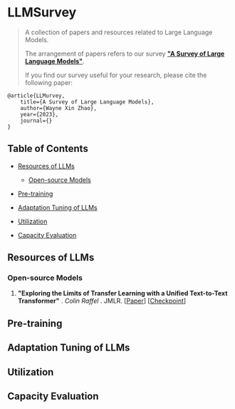 # LLMSurvey


> A collection of papers and resources related to Large Language Models. 
>
> The arrangement of papers refers to our survey [**"A Survey of Large Language Models"**]().
>
> If you find our survey useful for your research, please cite the following paper:

```
@article{LLMurvey,
    title={A Survey of Large Language Models},
    author={Wayne Xin Zhao},
    year={2023},
    journal={}
}
```


## Table of Contents

- [Resources of LLMs](#resources-of-llms)
  - [Open-source Models](#Open-source-Models)

- [Pre-training](#pre-training) 
- [Adaptation Tuning of LLMs](#adaptation-tuning-of-llms)
- [Utilization](#utilization)
- [Capacity Evaluation](#capacity-evaluation)

## Resources of LLMs

### Open-source Models

1. **"Exploring the Limits of Transfer Learning with a Unified Text-to-Text Transformer"** . *Colin Raffel* . JMLR. [[Paper](http://jmlr.org/papers/v21/20-074.html)] [[Checkpoint](https://huggingface.co/t5-base)]




## Pre-training


## Adaptation Tuning of LLMs


## Utilization


## Capacity Evaluation

